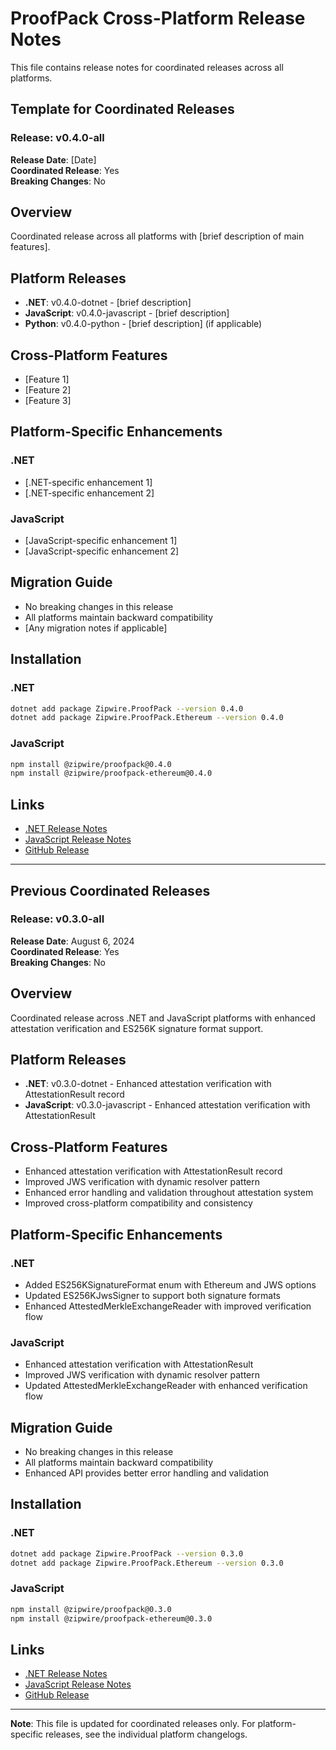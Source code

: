 # ProofPack Cross-Platform Release Notes

This file contains release notes for coordinated releases across all platforms.

## Template for Coordinated Releases

### **Release: v0.4.0-all**

**Release Date**: [Date]  
**Coordinated Release**: Yes  
**Breaking Changes**: No  

## Overview
Coordinated release across all platforms with [brief description of main features].

## Platform Releases
- **.NET**: v0.4.0-dotnet - [brief description]
- **JavaScript**: v0.4.0-javascript - [brief description]
- **Python**: v0.4.0-python - [brief description] (if applicable)

## Cross-Platform Features
- [Feature 1]
- [Feature 2]
- [Feature 3]

## Platform-Specific Enhancements
### .NET
- [.NET-specific enhancement 1]
- [.NET-specific enhancement 2]

### JavaScript
- [JavaScript-specific enhancement 1]
- [JavaScript-specific enhancement 2]

## Migration Guide
- No breaking changes in this release
- All platforms maintain backward compatibility
- [Any migration notes if applicable]

## Installation

### .NET
```bash
dotnet add package Zipwire.ProofPack --version 0.4.0
dotnet add package Zipwire.ProofPack.Ethereum --version 0.4.0
```

### JavaScript
```bash
npm install @zipwire/proofpack@0.4.0
npm install @zipwire/proofpack-ethereum@0.4.0
```

## Links
- [.NET Release Notes](dotnet/CHANGELOG.md)
- [JavaScript Release Notes](javascript/CHANGELOG.md)
- [GitHub Release](https://github.com/zipwireapp/ProofPack/releases/tag/v0.4.0-all)

---

## Previous Coordinated Releases

### **Release: v0.3.0-all**

**Release Date**: August 6, 2024  
**Coordinated Release**: Yes  
**Breaking Changes**: No  

## Overview
Coordinated release across .NET and JavaScript platforms with enhanced attestation verification and ES256K signature format support.

## Platform Releases
- **.NET**: v0.3.0-dotnet - Enhanced attestation verification with AttestationResult record
- **JavaScript**: v0.3.0-javascript - Enhanced attestation verification with AttestationResult

## Cross-Platform Features
- Enhanced attestation verification with AttestationResult record
- Improved JWS verification with dynamic resolver pattern
- Enhanced error handling and validation throughout attestation system
- Improved cross-platform compatibility and consistency

## Platform-Specific Enhancements
### .NET
- Added ES256KSignatureFormat enum with Ethereum and JWS options
- Updated ES256KJwsSigner to support both signature formats
- Enhanced AttestedMerkleExchangeReader with improved verification flow

### JavaScript
- Enhanced attestation verification with AttestationResult
- Improved JWS verification with dynamic resolver pattern
- Updated AttestedMerkleExchangeReader with enhanced verification flow

## Migration Guide
- No breaking changes in this release
- All platforms maintain backward compatibility
- Enhanced API provides better error handling and validation

## Installation

### .NET
```bash
dotnet add package Zipwire.ProofPack --version 0.3.0
dotnet add package Zipwire.ProofPack.Ethereum --version 0.3.0
```

### JavaScript
```bash
npm install @zipwire/proofpack@0.3.0
npm install @zipwire/proofpack-ethereum@0.3.0
```

## Links
- [.NET Release Notes](dotnet/CHANGELOG.md)
- [JavaScript Release Notes](javascript/CHANGELOG.md)
- [GitHub Release](https://github.com/zipwireapp/ProofPack/releases/tag/v0.3.0-all)

---

**Note**: This file is updated for coordinated releases only. For platform-specific releases, see the individual platform changelogs. 